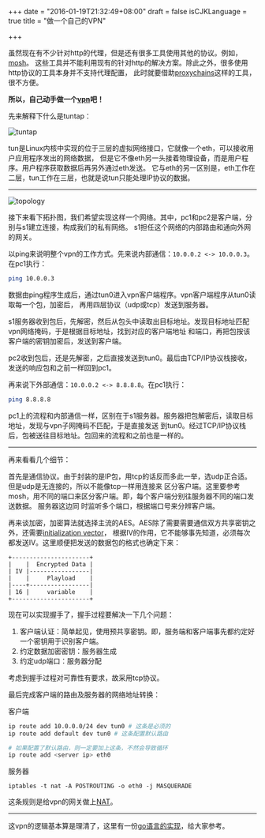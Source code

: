 +++
date = "2016-01-19T21:32:49+08:00"
draft = false
isCJKLanguage = true
title = "做一个自己的VPN"

+++

虽然现在有不少针对http的代理，但是还有很多工具使用其他的协议。例如，[mosh](https://mosh.mit.edu/)。
这些工具并不能利用现有的针对http的解决方案。除此之外，很多使用http协议的工具本身并不支持代理配置，
此时就要借助[proxychains](https://github.com/rofl0r/proxychains-ng)这样的工具，很不方便。

__所以，自己动手做一个[vpn](https://en.wikipedia.org/wiki/Virtual_private_network)吧！__

先来解释下什么是tuntap：

![tuntap](/images/tuntap.svg)

tun是Linux内核中实现的位于三层的虚拟网络接口，它就像一个eth，可以接收用户应用程序发出的网络数据，
但是它不像eth另一头接着物理设备，而是用户程序。用户程序获取数据后再另外通过eth发送。
它与eth的另一区别是，eth工作在二层，tun工作在三层，也就是说tun只能处理IP协议的数据。

---

![topology](/images/vpn-topology.svg)

接下来看下拓扑图，我们希望实现这样一个网络。其中，pc1和pc2是客户端，分别与s1建立连接，构成我们的私有网络。
s1担任这个网络的内部路由和通向外网的网关。

以ping来说明整个vpn的工作方式。先来说内部通信：`10.0.0.2 <-> 10.0.0.3`。在pc1执行：

```bash
ping 10.0.0.3
```

数据由ping程序生成后，通过tun0进入vpn客户端程序。vpn客户端程序从tun0读取每一个包，加密后，
再用四层协议（udp或tcp）发送到服务器。

s1服务器收到包后，先解密，然后从包头中读取出目标地址。发现目标地址匹配vpn网络掩码，于是根据目标地址，找到对应的客户端地址
和端口，再把包按该客户端的密钥加密后，发送到客户端。

pc2收到包后，还是先解密，之后直接发送到tun0。最后由TCP/IP协议栈接收，发送的响应包和之前一样回到pc1。

再来说下外部通信：`10.0.0.2 <-> 8.8.8.8`。在pc1执行：

```bash
ping 8.8.8.8
```

pc1上的流程和内部通信一样，区别在于s1服务器。服务器把包解密后，读取目标地址，发现与vpn子网掩码不匹配，于是直接发送
到tun0。经过TCP/IP协议栈后，包被送往目标地址。包回来的流程和之前也是一样的。

---

再来看看几个细节：

首先是通信协议。由于封装的是IP包，用tcp的话反而多此一举，选udp正合适。但是udp是无连接的，所以不能像tcp一样用连接来
区分客户端。这里要参考mosh，用不同的端口来区分客户端。即，每个客户端分别往服务器不同的端口发送数据。 服务器这边同
时监听多个端口，根据端口号来分辨客户端。

再来谈加密，加密算法就选择主流的AES。AES除了需要需要通信双方共享密钥之外，还需要[initialization vector](https://en.wikipedia.org/wiki/Initialization_vector)，
根据IV的作用，它不能够事先知道，必须每次都发送IV。这里顺便把发送的数据包的格式也确定下来：

```nil
+----------------------+
|    |  Encrypted Data |
| IV |-----------------|
|    |     Playload    |
|----+-----------------|
| 16 |     variable    |
+----------------------+
```

现在可以实现握手了，握手过程要解决一下几个问题：

1. 客户端认证：简单起见，使用预共享密钥。即，服务端和客户端事先都约定好一个密钥用于识别客户端。
2. 约定数据加密密钥：服务器生成
3. 约定udp端口：服务器分配

考虑到握手过程对可靠性有要求，故采用tcp协议。

最后完成客户端的路由及服务器的网络地址转换：

客户端

```bash
ip route add 10.0.0.0/24 dev tun0 # 这条是必须的
ip route add default dev tun0 # 这条配置默认路由

# 如果配置了默认路由，则一定要加上这条，不然会导致循环
ip route add <server ip> eth0
```

服务器

```
iptables -t nat -A POSTROUTING -o eth0 -j MASQUERADE
```
这条规则是给vpn的网关做上[NAT](https://en.wikipedia.org/wiki/Network_address_translation)。

---

这vpn的逻辑基本算是理清了，这里有一份[go语言的实现](https://github.com/cirias/myvpn)，给大家参考。
